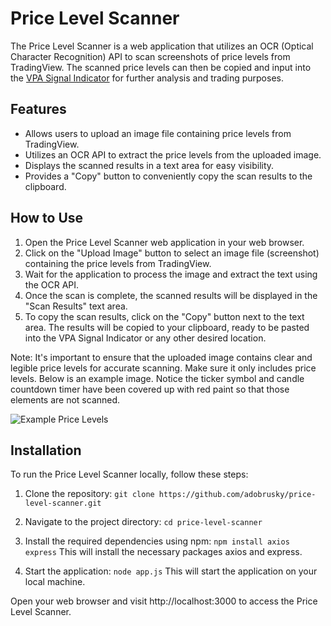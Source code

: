 # Price Level Scanner

The Price Level Scanner is a web application that utilizes an OCR (Optical Character Recognition) API to scan screenshots of price levels from TradingView. The scanned price levels can then be copied and input into the [VPA Signal Indicator](https://github.com/adobrusky/trading-entry-indicator) for further analysis and trading purposes.

## Features

- Allows users to upload an image file containing price levels from TradingView.
- Utilizes an OCR API to extract the price levels from the uploaded image.
- Displays the scanned results in a text area for easy visibility.
- Provides a "Copy" button to conveniently copy the scan results to the clipboard.

## How to Use

1. Open the Price Level Scanner web application in your web browser.
2. Click on the "Upload Image" button to select an image file (screenshot) containing the price levels from TradingView.
3. Wait for the application to process the image and extract the text using the OCR API.
4. Once the scan is complete, the scanned results will be displayed in the "Scan Results" text area.
5. To copy the scan results, click on the "Copy" button next to the text area. The results will be copied to your clipboard, ready to be pasted into the VPA Signal Indicator or any other desired location.

Note: It's important to ensure that the uploaded image contains clear and legible price levels for accurate scanning. Make sure it only includes price levels. Below is an example image. Notice the ticker symbol and candle countdown timer have been covered up with red paint so that those elements are not scanned.

![Example Price Levels](https://i.imgur.com/pJUlja2.png)

## Installation

To run the Price Level Scanner locally, follow these steps:

1. Clone the repository:
```git clone https://github.com/adobrusky/price-level-scanner.git```

2. Navigate to the project directory:
```cd price-level-scanner```

3. Install the required dependencies using npm:
```npm install axios express```
This will install the necessary packages axios and express.

4. Start the application:
```node app.js```
This will start the application on your local machine.

Open your web browser and visit http://localhost:3000 to access the Price Level Scanner.
